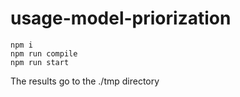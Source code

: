 # usage-model-priorization
    npm i
    npm run compile
    npm run start


The results go to the ./tmp directory